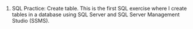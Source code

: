 1. SQL Practice: Create table.
This is the first SQL exercise where I create tables in a database using SQL Server and SQL Server Management Studio (SSMS).
